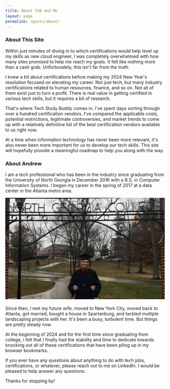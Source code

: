 ```yaml
---
title: About TSB and Me
layout: page
permalink: /posts/about/
---
```

### About This Site
Within just minutes of diving in to which certifications would help level up my skills as new cloud engineer, I was completely overwhelmed with how many sites promised to help me reach my goals. It felt like nothing more than a cash grab. Unfortunately, this isn't far from the truth. 

I knew a bit about certifications before making my 2024 New Year's resolution focused on elevating my career. Not just tech, but many industry certifications related to human resources, finance, and so on. Not all of them exist just to turn a profit. There is real value in getting certified in various tech skills, but it requires a bit of research.

That's where Tech Study Buddy comes in. I've spent days sorting through over a hundred certification vendors. I've compared the applicable costs, potential restrictions, legitimate controversies, and market trends to come up with a relatively definitive list of the best certification vendors available to us right now.

At a time when information technology has never been more relevant, it's also never been more important for us to develop our tech skills. This site will hopefully provide a meaningful roadmap to help you along with the way.

### About Andrew
I am a tech professional who has been in the industry since graduating from the University of North Georgia in December 2016 with a B.S. in Computer Information Systems. I began my career in the spring of 2017 at a data center in the Atlanta metro area.

<div class="page-image">
	<img src="/assets/images/grad_pic.jpg" class="img-responsive">
</div>
<br>
Since then, I met my future wife, moved to New York City, moved back to Atlanta, got married, bought a house in Spartanburg, and tackled multiple landscaping projects with her. It's been a busy, turbulent time. But things are pretty steady now. 

At the beginning of 2024 and for the first time since graduating from college, I felt that I finally had the stability and time to dedicate towards knocking out all of these certifications that have been piling up in my browser bookmarks.

If you ever have any questions about anything to do with tech jobs, certifications, or whatever, please reach out to me on LinkedIn. I would be pleased to help answer any questions.

Thanks for stopping by!